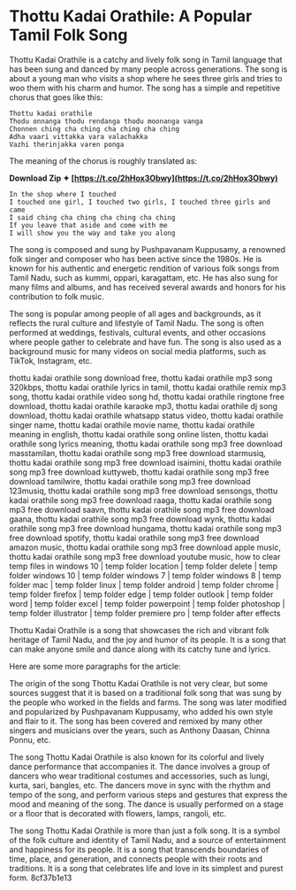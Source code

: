# Thottu Kadai Orathile: A Popular Tamil Folk Song
 
Thottu Kadai Orathile is a catchy and lively folk song in Tamil language that has been sung and danced by many people across generations. The song is about a young man who visits a shop where he sees three girls and tries to woo them with his charm and humor. The song has a simple and repetitive chorus that goes like this:

    Thottu kadai orathile
    Thodu onnanga thodu rendanga thodu moonanga vanga
    Chonnen ching cha ching cha ching cha ching
    Adha vaari vittakka vara valachakka
    Vazhi therinjakka varen ponga

The meaning of the chorus is roughly translated as:
 
**Download Zip ✦ [https://t.co/2hHox3Obwy](https://t.co/2hHox3Obwy)**


 

    In the shop where I touched
    I touched one girl, I touched two girls, I touched three girls and came
    I said ching cha ching cha ching cha ching
    If you leave that aside and come with me
    I will show you the way and take you along

The song is composed and sung by Pushpavanam Kuppusamy, a renowned folk singer and composer who has been active since the 1980s. He is known for his authentic and energetic rendition of various folk songs from Tamil Nadu, such as kummi, oppari, karagattam, etc. He has also sung for many films and albums, and has received several awards and honors for his contribution to folk music.
 
The song is popular among people of all ages and backgrounds, as it reflects the rural culture and lifestyle of Tamil Nadu. The song is often performed at weddings, festivals, cultural events, and other occasions where people gather to celebrate and have fun. The song is also used as a background music for many videos on social media platforms, such as TikTok, Instagram, etc.
 
thottu kadai orathile song download free,  thottu kadai orathile mp3 song 320kbps,  thottu kadai orathile lyrics in tamil,  thottu kadai orathile remix mp3 song,  thottu kadai orathile video song hd,  thottu kadai orathile ringtone free download,  thottu kadai orathile karaoke mp3,  thottu kadai orathile dj song download,  thottu kadai orathile whatsapp status video,  thottu kadai orathile singer name,  thottu kadai orathile movie name,  thottu kadai orathile meaning in english,  thottu kadai orathile song online listen,  thottu kadai orathile song lyrics meaning,  thottu kadai orathile song mp3 free download masstamilan,  thottu kadai orathile song mp3 free download starmusiq,  thottu kadai orathile song mp3 free download isaimini,  thottu kadai orathile song mp3 free download kuttyweb,  thottu kadai orathile song mp3 free download tamilwire,  thottu kadai orathile song mp3 free download 123musiq,  thottu kadai orathile song mp3 free download sensongs,  thottu kadai orathile song mp3 free download raaga,  thottu kadai orathile song mp3 free download saavn,  thottu kadai orathile song mp3 free download gaana,  thottu kadai orathile song mp3 free download wynk,  thottu kadai orathile song mp3 free download hungama,  thottu kadai orathile song mp3 free download spotify,  thottu kadai orathile song mp3 free download amazon music,  thottu kadai orathile song mp3 free download apple music,  thottu kadai orathile song mp3 free download youtube music,  how to clear temp files in windows 10 | temp folder location | temp folder delete | temp folder windows 10 | temp folder windows 7 | temp folder windows 8 | temp folder mac | temp folder linux | temp folder android | temp folder chrome | temp folder firefox | temp folder edge | temp folder outlook | temp folder word | temp folder excel | temp folder powerpoint | temp folder photoshop | temp folder illustrator | temp folder premiere pro | temp folder after effects
 
Thottu Kadai Orathile is a song that showcases the rich and vibrant folk heritage of Tamil Nadu, and the joy and humor of its people. It is a song that can make anyone smile and dance along with its catchy tune and lyrics.

Here are some more paragraphs for the article:
 
The origin of the song Thottu Kadai Orathile is not very clear, but some sources suggest that it is based on a traditional folk song that was sung by the people who worked in the fields and farms. The song was later modified and popularized by Pushpavanam Kuppusamy, who added his own style and flair to it. The song has been covered and remixed by many other singers and musicians over the years, such as Anthony Daasan, Chinna Ponnu, etc.
 
The song Thottu Kadai Orathile is also known for its colorful and lively dance performance that accompanies it. The dance involves a group of dancers who wear traditional costumes and accessories, such as lungi, kurta, sari, bangles, etc. The dancers move in sync with the rhythm and tempo of the song, and perform various steps and gestures that express the mood and meaning of the song. The dance is usually performed on a stage or a floor that is decorated with flowers, lamps, rangoli, etc.
 
The song Thottu Kadai Orathile is more than just a folk song. It is a symbol of the folk culture and identity of Tamil Nadu, and a source of entertainment and happiness for its people. It is a song that transcends boundaries of time, place, and generation, and connects people with their roots and traditions. It is a song that celebrates life and love in its simplest and purest form.
 8cf37b1e13
 
